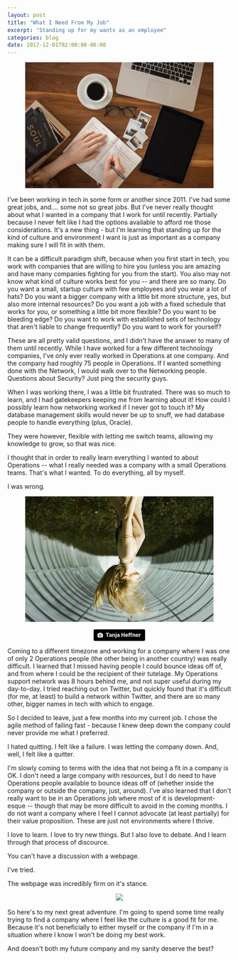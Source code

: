 ```yaml
---
layout: post
title: "What I Need From My Job"
excerpt: "Standing up for my wants as an employee"
categories: blog
date: 2017-12-01T02:00:00-06:00
---
```


<center><figure>
<img src="/images/thoughts.jpg">
</figure></center>

I've been working in tech in some form or another since 2011.  I've had some great jobs, and.... some not so great jobs.  But I've never really thought about what I wanted in a company that I work for until recently.  Partially because I never felt like I had the options available to afford me those considerations.  It's a new thing - but I'm learning that standing up for the kind of culture and environment I want is just as important as a company making sure I will fit in with them.

It can be a difficult paradigm shift, because when you first start in tech, you work with companies that are willing to hire you (unless you are amazing and have many companies fighting for you from the start).  You also may not know what kind of culture works best for you -- and there are so many.  Do you want a small, startup culture with few employees and you wear a lot of hats?  Do you want a bigger company with a little bit more structure, yes, but also more internal resources?  Do you want a job with a fixed schedule that works for you, or something a little bit more flexible?  Do you want to be bleeding edge?  Do you want to work with established sets of technology that aren't liable to change frequently?  Do you want to work for yourself?

These are all pretty valid questions, and I didn't have the answer to many of them until recently.  While I have worked for a few different technology companies, I've only ever really worked in Operations at one company.  And the company had roughly 75 people in Operations.  If I wanted something done with the Network, I would walk over to the Networking people.  Questions about Security?  Just ping the security guys.

When I was working there, I was a little bit frustrated.  There was so much to learn, and I had gatekeepers keeping me from learning about it!  How could I possibly learn how networking worked if I never got to touch it?  My database management skills would never be up to snuff, we had database people to handle everything (plus, Oracle).

They were however, flexible with letting me switch teams, allowing my knowledge to grow, so that was nice.

I thought that in order to really learn everything I wanted to about Operations -- what I really needed was a company with a small Operations teams.  That's what I wanted.  To do everything, all by myself.

I was wrong.

<center>
<figure>
<img src="/images/wrong.jpg">
</figure>
<a style="background-color:black;color:white;text-decoration:none;padding:4px 6px;font-family:-apple-system, BlinkMacSystemFont, &quot;San Francisco&quot;, &quot;Helvetica Neue&quot;, Helvetica, Ubuntu, Roboto, Noto, &quot;Segoe UI&quot;, Arial, sans-serif;font-size:12px;font-weight:bold;line-height:1.2;display:inline-block;border-radius:3px;" href="https://unsplash.com/@tanjaheffner?utm_medium=referral&amp;utm_campaign=photographer-credit&amp;utm_content=creditBadge" target="_blank" rel="noopener noreferrer" title="Download free do whatever you want high-resolution photos from Tanja Heffner"><span style="display:inline-block;padding:2px 3px;"><svg xmlns="http://www.w3.org/2000/svg" style="height:12px;width:auto;position:relative;vertical-align:middle;top:-1px;fill:white;" viewBox="0 0 32 32"><title></title><path d="M20.8 18.1c0 2.7-2.2 4.8-4.8 4.8s-4.8-2.1-4.8-4.8c0-2.7 2.2-4.8 4.8-4.8 2.7.1 4.8 2.2 4.8 4.8zm11.2-7.4v14.9c0 2.3-1.9 4.3-4.3 4.3h-23.4c-2.4 0-4.3-1.9-4.3-4.3v-15c0-2.3 1.9-4.3 4.3-4.3h3.7l.8-2.3c.4-1.1 1.7-2 2.9-2h8.6c1.2 0 2.5.9 2.9 2l.8 2.4h3.7c2.4 0 4.3 1.9 4.3 4.3zm-8.6 7.5c0-4.1-3.3-7.5-7.5-7.5-4.1 0-7.5 3.4-7.5 7.5s3.3 7.5 7.5 7.5c4.2-.1 7.5-3.4 7.5-7.5z"></path></svg></span><span style="display:inline-block;padding:2px 3px;">Tanja Heffner</span></a>
</center>

Coming to a different timezone and working for a company where I was one of only 2 Operations people (the other being in another country) was really difficult.  I learned that I missed having people I could bounce ideas off of, and from where I could be the recipient of their tutelage.  My Operations support network was 8 hours behind me, and not super useful during my day-to-day.  I tried reaching out on Twitter, but quickly found that it's difficult (for me, at least) to build a network within Twitter, and there are so many other, bigger names in tech with which to engage.

So I decided to leave, just a few months into my current job.  I chose the agile method of failing fast - because I knew deep down the company could never provide me what I preferred.

I hated quitting.  I felt like a failure.  I was letting the company down.  And, well, I felt like a quitter.

I'm slowly coming to terms with the idea that not being a fit in a company is OK.  I don't need a large company with resources, but I do need to have Operations people available to bounce ideas off of (whether inside the company or outside the company, just, around).  I've also learned that I don't really want to be in an Operations job where most of it is development-esque -- though that may be more difficult to avoid in the coming months.  I do not want a company where I feel I cannot advocate (at least partially) for their value proposition.  These are just not environments where I thrive.

I love to learn.  I love to try new things.  But I also love to debate.  And I learn through that process of discource.

You can't have a discussion with a webpage.

I've tried.

The webpage was incredibly firm on it's stance.

<center>
<img src="https://viralviralvideos.com/wp-content/uploads/funny-pictures-meme-gif/2015/04/You-always-talk-to-your-computer.jpg">
</center>

So here's to my next great adventure.  I'm going to spend some time really trying to find a company where I feel like the culture is a good fit for me.  Because it's not beneficially to either myself or the company if I'm in a situation where I know I won't be doing my best work.

And doesn't both my future company and my sanity deserve the best?

